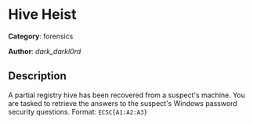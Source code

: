 # Hive Heist


**Category**: forensics

**Author**: _dark_darkl0rd_

## Description

A partial registry hive has been recovered from a suspect's machine. You are tasked to retrieve the answers to the suspect's Windows password security questions.
Format: `ECSC{A1:A2:A3}`

